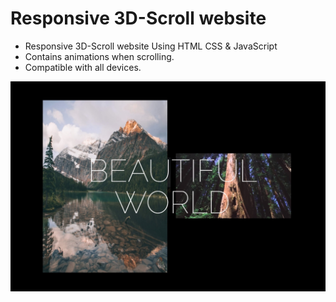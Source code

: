# Responsive 3D-Scroll website

-   Responsive 3D-Scroll website Using HTML CSS & JavaScript
-   Contains animations when scrolling.
-   Compatible with all devices.

![preview img](/preview.jpg)
